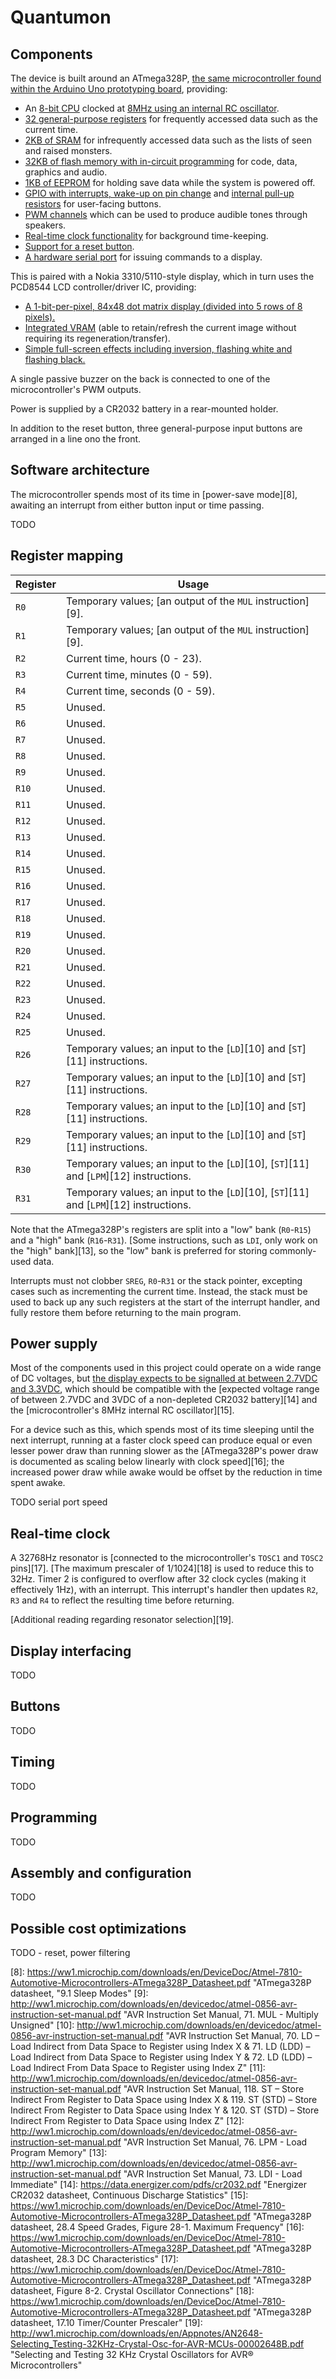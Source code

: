 # Quantumon

## Components

The device is built around an ATmega328P, [the same microcontroller found within the Arduino Uno prototyping board][1], providing:

- An [8-bit CPU][2] clocked at [8MHz using an internal RC oscillator][3].
- [32 general-purpose registers][2] for frequently accessed data such as the current time.
- [2KB of SRAM][2] for infrequently accessed data such as the lists of seen and raised monsters.
- [32KB of flash memory with in-circuit programming][2] for code, data, graphics and audio.
- [1KB of EEPROM][2] for holding save data while the system is powered off.
- [GPIO with interrupts, wake-up on pin change][2] and [internal pull-up resistors][4] for user-facing buttons.
- [PWM channels][2] which can be used to produce audible tones through speakers.
- [Real-time clock functionality][2] for background time-keeping.
- [Support for a reset button][5].
- [A hardware serial port][5] for issuing commands to a display.

This is paired with a Nokia 3310/5110-style display, which in turn uses the PCD8544 LCD controller/driver IC, providing:

- [A 1-bit-per-pixel, 84x48 dot matrix display (divided into 5 rows of 8 pixels).][6]
- [Integrated VRAM][6] (able to retain/refresh the current image without requiring its regeneration/transfer).
- [Simple full-screen effects including inversion, flashing white and flashing black.][7]

A single passive buzzer on the back is connected to one of the microcontroller's PWM outputs.

Power is supplied by a CR2032 battery in a rear-mounted holder.

In addition to the reset button, three general-purpose input buttons are arranged in a line ono the front.

## Software architecture

The microcontroller spends most of its time in [power-save mode][8], awaiting an interrupt from either button input or time passing.

TODO

## Register mapping

| Register | Usage                                                                                  |
| -------- | -------------------------------------------------------------------------------------- |
| `R0`     | Temporary values; [an output of the `MUL` instruction][9].                             |
| `R1`     | Temporary values; [an output of the `MUL` instruction][9].                             |
| `R2`     | Current time, hours (0 - 23).                                                          |
| `R3`     | Current time, minutes (0 - 59).                                                        |
| `R4`     | Current time, seconds (0 - 59).                                                        |
| `R5`     | Unused.                                                                                |
| `R6`     | Unused.                                                                                |
| `R7`     | Unused.                                                                                |
| `R8`     | Unused.                                                                                |
| `R9`     | Unused.                                                                                |
| `R10`    | Unused.                                                                                |
| `R11`    | Unused.                                                                                |
| `R12`    | Unused.                                                                                |
| `R13`    | Unused.                                                                                |
| `R14`    | Unused.                                                                                |
| `R15`    | Unused.                                                                                |
| `R16`    | Unused.                                                                                |
| `R17`    | Unused.                                                                                |
| `R18`    | Unused.                                                                                |
| `R19`    | Unused.                                                                                |
| `R20`    | Unused.                                                                                |
| `R21`    | Unused.                                                                                |
| `R22`    | Unused.                                                                                |
| `R23`    | Unused.                                                                                |
| `R24`    | Unused.                                                                                |
| `R25`    | Unused.                                                                                |
| `R26`    | Temporary values; an input to the [`LD`][10] and [`ST`][11] instructions.              |
| `R27`    | Temporary values; an input to the [`LD`][10] and [`ST`][11] instructions.              |
| `R28`    | Temporary values; an input to the [`LD`][10] and [`ST`][11] instructions.              |
| `R29`    | Temporary values; an input to the [`LD`][10] and [`ST`][11] instructions.              |
| `R30`    | Temporary values; an input to the [`LD`][10], [`ST`][11] and [`LPM`][12] instructions. |
| `R31`    | Temporary values; an input to the [`LD`][10], [`ST`][11] and [`LPM`][12] instructions. |

Note that the ATmega328P's registers are split into a "low" bank (`R0`-`R15`) and a "high" bank (`R16`-`R31`).  [Some instructions, such as `LDI`, only work on the "high" bank][13], so the "low" bank is preferred for storing commonly-used data.

Interrupts must not clobber `SREG`, `R0`-`R31` or the stack pointer, excepting cases such as incrementing the current time.  Instead, the stack must be used to back up any such registers at the start of the interrupt handler, and fully restore them before returning to the main program.

## Power supply

Most of the components used in this project could operate on a wide range of DC voltages, but [the display expects to be signalled at between 2.7VDC and 3.3VDC][6], which should be compatible with the [expected voltage range of between 2.7VDC and 3VDC of a non-depleted CR2032 battery][14] and the [microcontroller's 8MHz internal RC oscillator][15].

For a device such as this, which spends most of its time sleeping until the next interrupt, running at a faster clock speed can produce equal or even lesser power draw than running slower as the [ATmega328P's power draw is documented as scaling below linearly with clock speed][16]; the increased power draw while awake would be offset by the reduction in time spent awake.

TODO serial port speed

## Real-time clock

A 32768Hz resonator is [connected to the microcontroller's `TOSC1` and `TOSC2` pins][17].  [The maximum prescaler of 1/1024][18] is used to reduce this to 32Hz.  Timer 2 is configured to overflow after 32 clock cycles (making it effectively 1Hz), with an interrupt.  This interrupt's handler then updates `R2`, `R3` and `R4` to reflect the resulting time before returning.

[Additional reading regarding resonator selection][19].

## Display interfacing 

TODO

## Buttons

TODO

## Timing

TODO

## Programming

TODO

## Assembly and configuration

TODO

## Possible cost optimizations

TODO - reset, power filtering

[1]: <https://www.arduino.cc/en/pmwiki.php?n=Main/arduinoBoardUno> "Arduino Uno - Overview"
[2]: <https://ww1.microchip.com/downloads/en/DeviceDoc/Atmel-7810-Automotive-Microcontrollers-ATmega328P_Datasheet.pdf> "ATmega328P datasheet, Features"
[3]: <https://ww1.microchip.com/downloads/en/DeviceDoc/Atmel-7810-Automotive-Microcontrollers-ATmega328P_Datasheet.pdf> "ATmega328P datasheet, 8.6 Calibrated Internal RC Oscillator"
[4]: <https://ww1.microchip.com/downloads/en/DeviceDoc/Atmel-7810-Automotive-Microcontrollers-ATmega328P_Datasheet.pdf> "ATmega328P datasheet, 1.1.3 Port B (PB7:0) XTAL1/XTAL2/TOSC1/TOSC2 & 1.1.4 Port C (PC5:0) & 1.1.6 Port D (PD7:0)"
[5]: <https://ww1.microchip.com/downloads/en/DeviceDoc/Atmel-7810-Automotive-Microcontrollers-ATmega328P_Datasheet.pdf> "ATmega328P datasheet, 10.4 External Reset"
[6]: <https://www.sparkfun.com/datasheets/LCD/Monochrome/Nokia5110.pdf> "PCD8544 datasheet, 1 FEATURES"
[7]: <https://www.sparkfun.com/datasheets/LCD/Monochrome/Nokia5110.pdf> "PCD8544 datasheet, 7.5 Display address counter"
[8]: <https://ww1.microchip.com/downloads/en/DeviceDoc/Atmel-7810-Automotive-Microcontrollers-ATmega328P_Datasheet.pdf> "ATmega328P datasheet, "9.1 Sleep Modes"
[9]: <http://ww1.microchip.com/downloads/en/devicedoc/atmel-0856-avr-instruction-set-manual.pdf> "AVR Instruction Set Manual, 71. MUL - Multiply Unsigned"
[10]: <http://ww1.microchip.com/downloads/en/devicedoc/atmel-0856-avr-instruction-set-manual.pdf> "AVR Instruction Set Manual, 70. LD – Load Indirect from Data Space to Register using Index X & 71. LD (LDD) – Load Indirect from Data Space to Register using Index Y & 72. LD (LDD) – Load Indirect From Data Space to Register using Index Z"
[11]: <http://ww1.microchip.com/downloads/en/devicedoc/atmel-0856-avr-instruction-set-manual.pdf> "AVR Instruction Set Manual, 118. ST – Store Indirect From Register to Data Space using Index X & 119. ST (STD) – Store Indirect From Register to Data Space using Index Y & 120. ST (STD) – Store Indirect From Register to Data Space using Index Z"
[12]: <http://ww1.microchip.com/downloads/en/devicedoc/atmel-0856-avr-instruction-set-manual.pdf> "AVR Instruction Set Manual, 76. LPM - Load Program Memory"
[13]: <http://ww1.microchip.com/downloads/en/devicedoc/atmel-0856-avr-instruction-set-manual.pdf> "AVR Instruction Set Manual, 73. LDI - Load Immediate"
[14]: <https://data.energizer.com/pdfs/cr2032.pdf> "Energizer CR2032 datasheet, Continuous Discharge Statistics"
[15]: <https://ww1.microchip.com/downloads/en/DeviceDoc/Atmel-7810-Automotive-Microcontrollers-ATmega328P_Datasheet.pdf> "ATmega328P datasheet, 28.4 Speed Grades, Figure 28-1. Maximum Frequency"
[16]: <https://ww1.microchip.com/downloads/en/DeviceDoc/Atmel-7810-Automotive-Microcontrollers-ATmega328P_Datasheet.pdf> "ATmega328P datasheet, 28.3 DC Characteristics"
[17]: <https://ww1.microchip.com/downloads/en/DeviceDoc/Atmel-7810-Automotive-Microcontrollers-ATmega328P_Datasheet.pdf> "ATmega328P datasheet, Figure 8-2. Crystal Oscillator Connections"
[18]: <https://ww1.microchip.com/downloads/en/DeviceDoc/Atmel-7810-Automotive-Microcontrollers-ATmega328P_Datasheet.pdf> "ATmega328P datasheet, 17.10 Timer/Counter Prescaler"
[19]: <http://ww1.microchip.com/downloads/en/Appnotes/AN2648-Selecting_Testing-32KHz-Crystal-Osc-for-AVR-MCUs-00002648B.pdf> "Selecting and Testing 32 KHz Crystal Oscillators for AVR® Microcontrollers"
